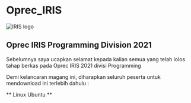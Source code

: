 # Oprec_IRIS



![IRIS logo](https://user-images.githubusercontent.com/59762293/112008389-03ad3d00-8b58-11eb-9367-984b720e3619.png)


## Oprec IRIS Programming Division 2021
Sebelumnya saya ucapkan selamat kepada kalian semua yang telah lolos tahap berkas pada Oprec IRIS 2021 divisi Programming

Demi kelancaran magang ini, diharapkan seluruh peserta untuk mendownload ini terlebih dahulu :

** Linux Ubuntu **

